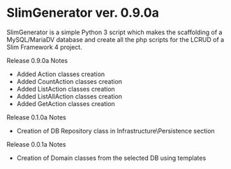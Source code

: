 # SlimGenerator ver. 0.9.0a

SlimGenerator is a simple Python 3 script which makes the scaffolding of a MySQL/MariaDV database and create all the php scripts for the LCRUD of a Slim Framework 4 project.  

Release 0.9.0a Notes
- Added Action classes creation
- Added CountAction classes creation
- Added ListAction classes creation
- Added ListAllAction classes creation
- Added GetAction classes creation

Release 0.1.0a Notes  
- Creation of DB Repository class in Infrastructure\Persistence section

Release 0.0.1a Notes  
- Creation of Domain classes from the selected DB using templates  
